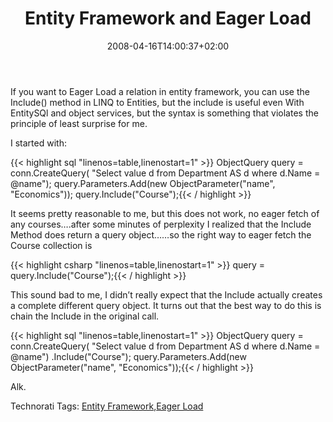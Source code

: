 ﻿---
title: "Entity Framework and Eager Load"
description: ""
date: 2008-04-16T14:00:37+02:00
draft: false
tags: [LINQ]
categories: [LINQ]
---
If you want to Eager Load a relation in entity framework, you can use the Include() method in LINQ to Entities, but the include is useful even With EntitySQl and object services, but the syntax is something that violates the principle of least surprise for me.

I started with:

{{< highlight sql "linenos=table,linenostart=1" >}}
ObjectQuery<Department> query = conn.CreateQuery<Department>(
"Select value d from  Department AS d where d.Name = @name");
query.Parameters.Add(new ObjectParameter("name", "Economics"));
query.Include("Course");{{< / highlight >}}

<!-- Code inserted with Steve Dunn's Windows Live Writer Code Formatter Plugin.  http://dunnhq.com -->

It seems pretty reasonable to me, but this does not work, no eager fetch of any courses….after some minutes of perplexity I realized that the Include Method does return a query object……so the right way to eager fetch the Course collection is

{{< highlight csharp "linenos=table,linenostart=1" >}}
query = query.Include("Course");{{< / highlight >}}

<!-- Code inserted with Steve Dunn's Windows Live Writer Code Formatter Plugin.  http://dunnhq.com -->

This sound bad to me, I didn’t really expect that the Include actually creates a complete different query object. It turns out that the best way to do this is chain the Include in the original call.

{{< highlight sql "linenos=table,linenostart=1" >}}
ObjectQuery<Department> query = conn.CreateQuery<Department>(
  "Select value d from Department AS d where d.Name = @name")
 .Include("Course");
query.Parameters.Add(new ObjectParameter("name", "Economics"));{{< / highlight >}}

<!-- Code inserted with Steve Dunn's Windows Live Writer Code Formatter Plugin.  http://dunnhq.com -->

Alk.

Technorati Tags: [Entity Framework](http://technorati.com/tags/Entity%20Framework),[Eager Load](http://technorati.com/tags/Eager%20Load)
